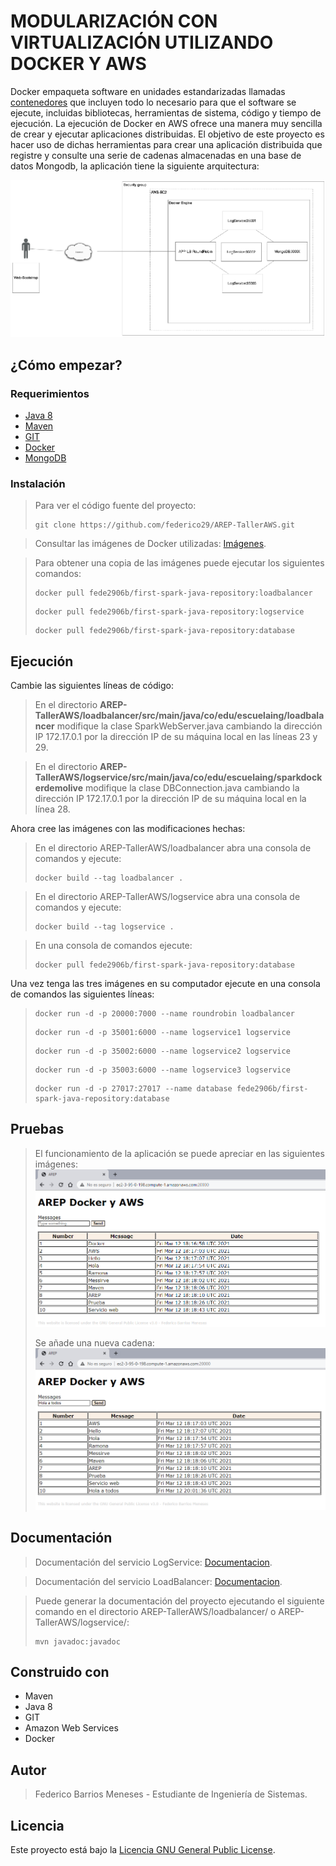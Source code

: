# MODULARIZACIÓN CON VIRTUALIZACIÓN UTILIZANDO DOCKER Y AWS
Docker empaqueta software en unidades estandarizadas llamadas [contenedores](https://aws.amazon.com/es/containers/) que incluyen todo lo necesario para que el software se ejecute, incluidas bibliotecas, herramientas de sistema, código y tiempo de ejecución. La ejecución de Docker en AWS ofrece una manera muy sencilla de crear y ejecutar aplicaciones distribuidas.
El objetivo de este proyecto es hacer uso de dichas herramientas para crear una aplicación distribuida que registre y consulte una serie de cadenas almacenadas en una base de datos Mongodb,  la aplicación tiene la siguiente arquitectura:

![](img/arquitectura.png)

## ¿Cómo empezar?
### Requerimientos
- [Java 8](https://www.java.com/es/)
- [Maven](https://maven.apache.org/download.cgi)
- [GIT](https://git-scm.com/downloads)
- [Docker](https://docs.docker.com/desktop/)
- [MongoDB](https://docs.docker.com/desktop/)
  
### Instalación

 >Para ver el código fuente del proyecto:
 >```
 >git clone https://github.com/federico29/AREP-TallerAWS.git
 >```

>Consultar las imágenes de Docker utilizadas: [Imágenes](https://hub.docker.com/r/fede2906b/first-spark-java-repository/tags?page=1&ordering=last_updated).

>Para obtener una copia de las imágenes puede ejecutar los siguientes comandos:
>```
>docker pull fede2906b/first-spark-java-repository:loadbalancer
>```
>```
>docker pull fede2906b/first-spark-java-repository:logservice
>```
>```
>docker pull fede2906b/first-spark-java-repository:database
>```

## Ejecución
Cambie las siguientes líneas de código:
>En el directorio **AREP-TallerAWS/loadbalancer/src/main/java/co/edu/escuelaing/loadbalancer** modifique la clase SparkWebServer.java cambiando la dirección IP 172.17.0.1 por la dirección IP de su máquina local en las líneas 23 y 29.

>En el directorio **AREP-TallerAWS/logservice/src/main/java/co/edu/escuelaing/sparkdockerdemolive** modifique la clase DBConnection.java cambiando la dirección IP 172.17.0.1 por la dirección IP de su máquina local en la línea 28.

Ahora cree las imágenes con las modificaciones hechas:
>En el directorio AREP-TallerAWS/loadbalancer abra una consola de comandos y ejecute: 
>```
>docker build --tag loadbalancer .
>```

>En el directorio AREP-TallerAWS/logservice abra una consola de comandos y ejecute: 
>```
>docker build --tag logservice .
>```

>En una consola de comandos ejecute:
>```
>docker pull fede2906b/first-spark-java-repository:database
>```

Una vez tenga las tres imágenes en su computador ejecute en una consola de comandos las siguientes líneas:
>```
>docker run -d -p 20000:7000 --name roundrobin loadbalancer
>```
>```
>docker run -d -p 35001:6000 --name logservice1 logservice
>```
>```
>docker run -d -p 35002:6000 --name logservice2 logservice
>```
>```
>docker run -d -p 35003:6000 --name logservice3 logservice
>```
>```
>docker run -d -p 27017:27017 --name database fede2906b/first-spark-java-repository:database
>```

## Pruebas
 >El funcionamiento de la aplicación se puede apreciar en las siguientes imágenes:
 >![](img/demo.png)
 >
 >Se añade una nueva cadena:
 >![](img/demo2.png)

## Documentación
> Documentación del servicio LogService: [Documentacion](https://federico29.github.io/AREP-TallerAWS/logservice/Documentacion/).

> Documentación del servicio LoadBalancer: [Documentacion](https://federico29.github.io/AREP-TallerAWS/loadbalancer/Documentacion/).

> Puede generar la documentación del proyecto ejecutando el siguiente comando en el directorio AREP-TallerAWS/loadbalancer/ o AREP-TallerAWS/logservice/:
> ```
> mvn javadoc:javadoc
> ```

## Construido con
- Maven
- Java 8
- GIT
- Amazon Web Services
- Docker

## Autor
> Federico Barrios Meneses - Estudiante de Ingeniería de Sistemas.

## Licencia
Este proyecto está bajo la [Licencia GNU General Public License](https://github.com/federico29/AREP-TallerAWS/blob/master/LICENSE.txt).


